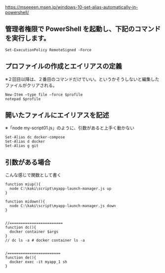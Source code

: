 https://mseeeen.msen.jp/windows-10-set-alias-automatically-in-powershell/

## 管理者権限で PowerShell を起動し、下記のコマンドを実行します。
```
Set-ExecutionPolicy RemoteSigned -Force
```

## プロファイルの作成とエイリアスの定義
※２回目以降は、２番目のコマンドだけでいい。というかそうしないと編集したファイルがクリアされる。
```
New-Item –type file –force $profile
notepad $profile
```

## 開いたファイルにエイリアスを記述
※「node my-script01.js」のように、引数があると上手く動かない
```
Set-Alias dc docker-compose
Set-Alias d docker
Set-Alias g git
```


## 引数がある場合
こんな感じで関数として書く
```
function miup(){
  node C:\kaki\script\myapp-launch-manager.js up
}

function midown(){
  node C:\kaki\script\myapp-launch-manager.js down
}


//========================
function dc(){
  docker container $args
}
// dc ls -a # docker container ls -a


/========================
function de(){
  docker exec -it myapp_1 sh
}
```


